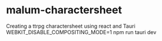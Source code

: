# malum-charactersheet
Creating a ttrpg charactersheet using react and Tauri
WEBKIT_DISABLE_COMPOSITING_MODE=1 npm run tauri dev
